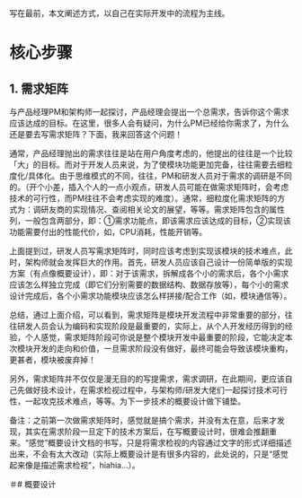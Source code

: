 写在最前，本文阐述方式，以自己在实际开发中的流程为主线。

# 核心步骤

## 1. 需求矩阵
与产品经理PM和架构师一起探讨，产品经理会提出一个总需求，告诉你这个需求应该达成的目标。在这里，很多人会有疑问，为什么PM已经给你需求了，为什么还是要去写需求矩阵？下面，我来回答这个问题！


通常，产品经理抛出的需求往往是站在用户角度考虑的，他提出的往往是一个比较「大」的目标。而对于开发人员来说，为了使模块功能更加完备，往往需要去细粒度化/具体化。由于思维模式的不同，往往，PM和研发人员对于需求的调研是不同的。（开个小差，插入个人的一点小观点，研发人员可能在做需求矩阵时，会考虑技术的可行性，而PM往往不会考虑实现的难度）。通常，细粒度化需求矩阵的方式为：调研友商的实现情况、查阅相关论文的展望，等等。需求矩阵包含的属性列，一般包含两部分，即：①需求功能点，即该需求应该达成的目标，②实现该功能需要付出的性能代价，如，CPU消耗，性能开销等。

上面提到过，研发人员写需求矩阵时，同时应该考虑到实现该模块的技术难点，此时，架构师就会发挥巨大的作用。首先，研发人员应该自己设计一份简单版的实现方案（有点像概要设计），即：对于该需求，拆解成各个小的需求后，各个小需求应该怎么样独立完成（即它们分别需要的数据结构、数据存放等），每个小的需求设计完成后，各个小需求功能模块应该怎么样拼接/配合工作（如，模块通信等）。

总结，通过上面介绍，可以看到，需求矩阵是模块开发流程中非常重要的部分，往往研发人员会认为编码和实现阶段是最重要的，实际上，从个人开发经历得到的经验，个人感觉，需求矩阵阶段可你说是整个模块开发中最重要的阶段，它能决定本次模块开发的走向和价值，一旦需求阶段没有做好，最终可能会导致该模块重构，更甚者，模块被废弃掉！

另外，需求矩阵并不仅仅是漫无目的的写提需求，需求调研，在此期间，更应该自己先做好技术设计，在需求检视过程中，与架构师/研发大佬们一起探讨技术可行性，一起攻克技术难点，等等。为下一步技术的概要设计做下铺垫。

备注：之前第一次做需求矩阵时，感觉就是搞个需求，并没有太在意，后来才发现，其实在需求阶段一旦定下的技术方案后，在写概要设计时，很难会推翻重来。“感觉”概要设计文档的书写，只是将需求检视的内容通过文字的形式详细描述出来，不会有太大改动（实际上概要设计是有很多内容的，此处说的，只是“感觉起来像是描述需求检视”，hiahia…）。


＃# 概要设计
